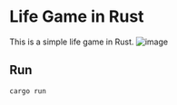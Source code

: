 # Life Game in Rust

This is a simple life game in Rust.
![image](https://user-images.githubusercontent.com/45098934/169562164-a1c60823-62e0-4a0e-be6e-1634e4502e8a.png)

## Run

```bash
cargo run
```
